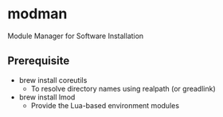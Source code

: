 # modman
Module Manager for Software Installation 

## Prerequisite
- brew install coreutils
  - To resolve directory names using realpath (or greadlink)
- brew install lmod
  - Provide the Lua-based environment modules

